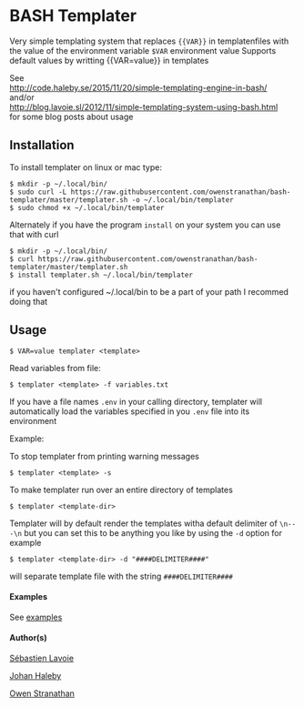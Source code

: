 
# BASH Templater

Very simple templating system that replaces 
`{{VAR}}` in templatenfiles with the value of
the environment variable `$VAR` environment value
Supports default values by writting {{VAR=value}} 
in templates

See  
http://code.haleby.se/2015/11/20/simple-templating-engine-in-bash/  
and/or  
http://blog.lavoie.sl/2012/11/simple-templating-system-using-bash.html  
for some blog posts about usage


## Installation

To install templater on linux or mac type:

```
$ mkdir -p ~/.local/bin/
$ sudo curl -L https://raw.githubusercontent.com/owenstranathan/bash-templater/master/templater.sh -o ~/.local/bin/templater
$ sudo chmod +x ~/.local/bin/templater
```

Alternately if you have the program `install` 
on your system you can use that with curl
```
$ mkdir -p ~/.local/bin/
$ curl https://raw.githubusercontent.com/owenstranathan/bash-templater/master/templater.sh
$ install templater.sh ~/.local/bin/templater
```
if you haven't configured ~/.local/bin to be a part of your path I recommed doing that


## Usage

```
$ VAR=value templater <template>
```

Read variables from file:

```
$ templater <template> -f variables.txt
```

If you have a file names `.env` in your calling directory, templater will automatically
load the variables specified in you `.env` file into its environment

Example:


To stop templater from printing warning messages

`$ templater <template> -s`

To make templater run over an entire directory of templates

`$ templater <template-dir>`

Templater will by default render the templates witha default delimiter of `\n---\n`
but you can set this to be anything you like by using the `-d` option for example

`$ templater <template-dir> -d "####DELIMITER####"`

will separate template file with the string `####DELIMITER####`

#### Examples

See [examples](examples/)

#### Author(s)

[Sébastien Lavoie](https://github.com/lavoiesl/bash-templater)

[Johan Haleby](https://github.com/johanhaleby/bash-templater)

[Owen Stranathan](https://github.com/owenstranathan/bash-templater)
